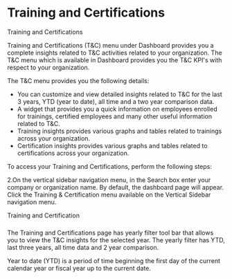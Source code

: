 # Training and Certifications

Training and Certifications

Training and Certifications (T\&C) menu under Dashboard provides you a complete insights related to T\&C activities related to your organization. The T\&C menu which is available in Dashboard provides you the T\&C KPI's with respect to your organization.

The T\&C menu provides you the following details:

* You can customize and view detailed insights related to T\&C for the last 3 years, YTD (year to date), all time and a two year comparison data.
* A widget that provides you a quick information on employees enrolled for trainings, certified employees and many other useful information related to T\&C.
* Training insights provides various graphs and tables related to trainings across your organization.
* Certification insights provides various graphs and tables related to certifications across your organization.

To access your Training and Certifications, perform the following steps:

2.On the vertical sidebar navigation menu, in the Search box enter your company or organization name. By default, the dashboard page will appear. Click the Training & Certification menu available on the Vertical Sidebar navigation menu.

Training and Certification

###  <a href="yearly-filters" id="yearly-filters"></a>

The Training and Certifications page has yearly filter tool bar that allows you to view the T\&C insights for the selected year. The yearly filter has YTD, last three years, all time data and 2 year comparison.

Year to date (YTD) is a period of time beginning the first day of the current calendar year or fiscal year up to the current date.
